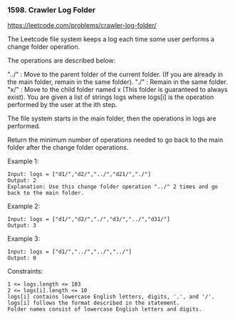 ### 1598. Crawler Log Folder

https://leetcode.com/problems/crawler-log-folder/

The Leetcode file system keeps a log each time some user performs a change folder operation.

The operations are described below:

"../" : Move to the parent folder of the current folder. (If you are already in the main folder, remain in the same folder).
"./" : Remain in the same folder.
"x/" : Move to the child folder named x (This folder is guaranteed to always exist).
You are given a list of strings logs where logs[i] is the operation performed by the user at the ith step.

The file system starts in the main folder, then the operations in logs are performed.

Return the minimum number of operations needed to go back to the main folder after the change folder operations.



Example 1:
    
    
    
    Input: logs = ["d1/","d2/","../","d21/","./"]
    Output: 2
    Explanation: Use this change folder operation "../" 2 times and go back to the main folder.
Example 2:



    Input: logs = ["d1/","d2/","./","d3/","../","d31/"]
    Output: 3
Example 3:

    Input: logs = ["d1/","../","../","../"]
    Output: 0
    

Constraints:

    1 <= logs.length <= 103
    2 <= logs[i].length <= 10
    logs[i] contains lowercase English letters, digits, '.', and '/'.
    logs[i] follows the format described in the statement.
    Folder names consist of lowercase English letters and digits.